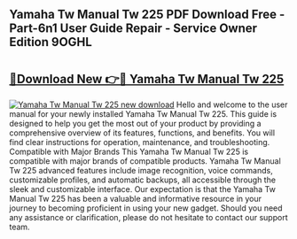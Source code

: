 ## Yamaha Tw Manual Tw 225 PDF Download Free - Part-6n1 User Guide Repair - Service Owner Edition 9OGHL

# <h2><a href="http://bc58830.oget.top/?id=Yamaha+Tw+Manual+Tw+225">🔗Download New 👉🔴 Yamaha Tw Manual Tw 225</a></h2>

[![Yamaha Tw Manual Tw 225 new download](https://i.imgur.com/5g1atiW.png)](http://bc58830.oget.top/?id=Yamaha+Tw+Manual+Tw+225)
Hello and welcome to the user manual for your newly installed Yamaha Tw Manual Tw 225. This guide is designed to help you get the most out of your product by providing a comprehensive overview of its features, functions, and benefits. You will find clear instructions for operation, maintenance, and troubleshooting. Compatible with Major Brands This Yamaha Tw Manual Tw 225 is compatible with major brands of compatible products. Yamaha Tw Manual Tw 225 advanced features include image recognition, voice commands, customizable profiles, and automatic backups, all accessible through the sleek and customizable interface. Our expectation is that the Yamaha Tw Manual Tw 225 has been a valuable and informative resource in your journey to becoming proficient in using your new gadget. Should you need any assistance or clarification, please do not hesitate to contact our support team.
